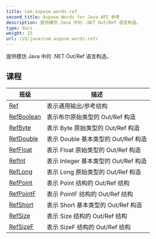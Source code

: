 ```yaml
---
title: com.aspose.words.ref
second_title: Aspose.Words for Java API 参考
description: 提供模仿 Java 中的 .NET Out/Ref 语言构造。
type: docs
weight: 15
url: /zh/java/com.aspose.words.ref/
---
```



提供模仿 Java 中的 .NET Out/Ref 语言构造。


## 课程

| 班级 | 描述 |
| --- | --- |
| [Ref](../com.aspose.words.ref/ref) | 表示通用输出/参考结构 |
| [RefBoolean](../com.aspose.words.ref/refboolean) | 表示布尔原始类型的 Out/Ref 构造 |
| [RefByte](../com.aspose.words.ref/refbyte) | 表示 Byte 原始类型的 Out/Ref 构造 |
| [RefDouble](../com.aspose.words.ref/refdouble) | 表示 Double 基本类型的 Out/Ref 构造 |
| [RefFloat](../com.aspose.words.ref/reffloat) | 表示 Float 原始类型的 Out/Ref 构造 |
| [RefInt](../com.aspose.words.ref/refint) | 表示 Integer 基本类型的 Out/Ref 构造 |
| [RefLong](../com.aspose.words.ref/reflong) | 表示 Long 原始类型的 Out/Ref 构造 |
| [RefPoint](../com.aspose.words.ref/refpoint) | 表示 Point 结构的 Out/Ref 结构 |
| [RefPointF](../com.aspose.words.ref/refpointf) | 表示 PointF 结构的 Out/Ref 结构 |
| [RefShort](../com.aspose.words.ref/refshort) | 表示 Short 基本类型的 Out/Ref 构造 |
| [RefSize](../com.aspose.words.ref/refsize) | 表示 Size 结构的 Out/Ref 结构 |
| [RefSizeF](../com.aspose.words.ref/refsizef) | 表示 SizeF 结构的 Out/Ref 结构 |